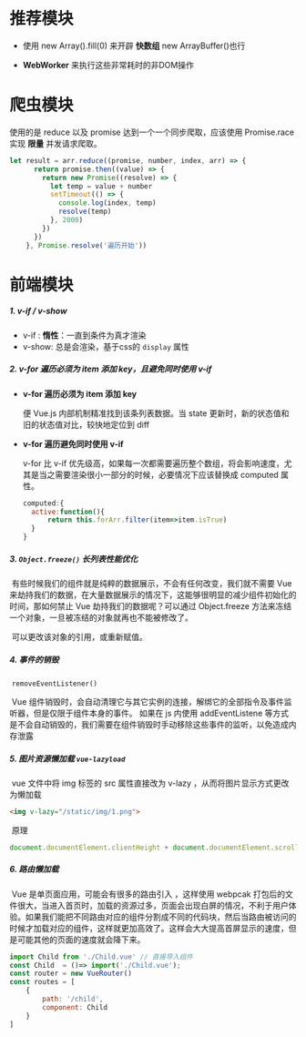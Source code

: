 # 推荐模块

- 使用 new Array().fill(0) 来开辟 **快数组**  new ArrayBuffer()也行

-  **WebWorker** 来执行这些非常耗时的非DOM操作

# 爬虫模块

使用的是 reduce 以及 promise 达到一个一个同步爬取，应该使用 Promise.race 实现 **限量** 并发请求爬取。

```javascript
let result = arr.reduce((promise, number, index, arr) => {
      return promise.then((value) => {
        return new Promise((resolve) => {
          let temp = value + number
          setTimeout(() => {
            console.log(index, temp)
            resolve(temp)
          }, 2000)
        })
      })
    }, Promise.resolve('遍历开始'))
```



# 前端模块

##### 1. v-if / v-show

- v-if :  **惰性**：一直到条件为真才渲染
- v-show: 总是会渲染，基于css的 `display` 属性



##### 2. v-for 遍历必须为 item 添加 key，且避免同时使用 v-if

- **v-for 遍历必须为 item 添加 key**

  便 Vue.js 内部机制精准找到该条列表数据。当 state 更新时，新的状态值和旧的状态值对比，较快地定位到 diff 

- **v-for 遍历避免同时使用 v-if**

  v-for 比 v-if 优先级高，如果每一次都需要遍历整个数组，将会影响速度，尤其是当之需要渲染很小一部分的时候，必要情况下应该替换成 computed 属性。

  ```javascript
  computed:{
  	active:function(){
  		return this.forArr.filter(item=>item.isTrue)
  	}
  }
  ```
  



##### 3. `Object.freeze()` 长列表性能优化

​	有些时候我们的组件就是纯粹的数据展示，不会有任何改变，我们就不需要 Vue 来劫持我们的数据，在大量数据展示的情况下，这能够很明显的减少组件初始化的时间，那如何禁止 Vue 劫持我们的数据呢？可以通过 Object.freeze 方法来冻结一个对象，一旦被冻结的对象就再也不能被修改了。

​	可以更改该对象的引用，或重新赋值。



##### 4. 事件的销毁

​	`removeEventListener()`

​	Vue 组件销毁时，会自动清理它与其它实例的连接，解绑它的全部指令及事件监听器，但是仅限于组件本身的事件。 如果在 js 内使用 addEventListene 等方式是不会自动销毁的，我们需要在组件销毁时手动移除这些事件的监听，以免造成内存泄露



##### 5. 图片资源懒加载 `vue-lazyload`

​	 vue 文件中将 img 标签的 src 属性直接改为 v-lazy ，从而将图片显示方式更改为懒加载

```html
<img v-lazy="/static/img/1.png">
```

​	原理

```javascript
document.documentElement.clientHeight + document.documentElement.scrollTop >= element.offsetTop
```



##### 6. 路由懒加载

​	Vue  是单页面应用，可能会有很多的路由引入 ，这样使用 webpcak 打包后的文件很大，当进入首页时，加载的资源过多，页面会出现白屏的情况，不利于用户体验。如果我们能把不同路由对应的组件分割成不同的代码块，然后当路由被访问的时候才加载对应的组件，这样就更加高效了。这样会大大提高首屏显示的速度，但是可能其他的页面的速度就会降下来。

```javascript
import Child from './Child.vue' // 直接导入组件
const Child  = ()=> import('./Child.vue');
const router = new VueRouter()
const routes = [
	{
		path: '/child',
		component: Child
	}
]
```

